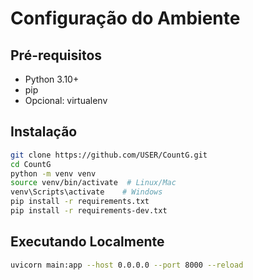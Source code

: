 # Configuração do Ambiente

## Pré-requisitos
- Python 3.10+
- pip
- Opcional: virtualenv

## Instalação
```bash
git clone https://github.com/USER/CountG.git
cd CountG
python -m venv venv
source venv/bin/activate  # Linux/Mac
venv\Scripts\activate    # Windows
pip install -r requirements.txt
pip install -r requirements-dev.txt
```

## Executando Localmente
```bash
uvicorn main:app --host 0.0.0.0 --port 8000 --reload
```
